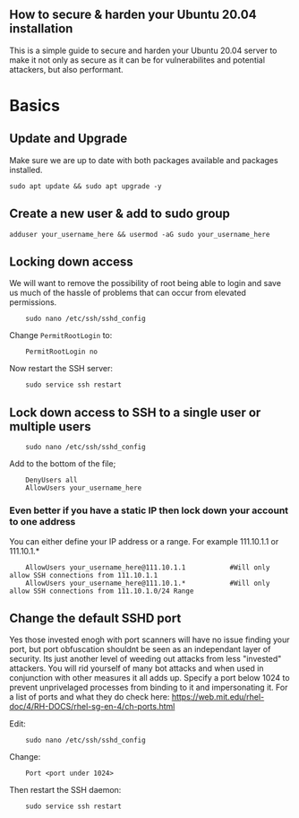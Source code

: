 ##  How to secure & harden your Ubuntu 20.04 installation

This is a simple guide to secure and harden your Ubuntu 20.04 server to make it not only as secure as it can be for vulnerabilites and potential attackers, but also performant.

#   Basics

## Update and Upgrade

Make sure we are up to date with both packages available and packages installed.

    sudo apt update && sudo apt upgrade -y

##  Create a new user & add to sudo group

    adduser your_username_here && usermod -aG sudo your_username_here
    

##  Locking down access

We will want to remove the possibility of root being able to login and save us much of the hassle of problems that can occur from elevated permissions.

        sudo nano /etc/ssh/sshd_config

Change <code>PermitRootLogin</code> to:

        PermitRootLogin no

Now restart the SSH server:

        sudo service ssh restart

##  Lock down access to SSH to a single user or multiple users

        sudo nano /etc/ssh/sshd_config

Add to the bottom of the file;

        DenyUsers all
        AllowUsers your_username_here

### Even better if you have a static IP then lock down your account to one address

You can either define your IP address or a range. For example 111.10.1.1 or 111.10.1.*

        AllowUsers your_username_here@111.10.1.1           #Will only allow SSH connections from 111.10.1.1
        AllowUsers your_username_here@111.10.1.*           #Will only allow SSH connections from 111.10.1.0/24 Range

## Change the default SSHD port

Yes those invested enogh with port scanners will have no issue finding your port, but port obfuscation shouldnt be seen as an independant layer of security. Its just another level of weeding out attacks from less "invested" attackers. You will rid yourself of many bot attacks and when used in conjunction with other measures it all adds up. Specify a  port below 1024 to prevent unprivelaged processes from binding to it and impersonating it. For a list of ports and what they do check here: 
https://web.mit.edu/rhel-doc/4/RH-DOCS/rhel-sg-en-4/ch-ports.html

Edit:

        sudo nano /etc/ssh/sshd_config

Change:

        Port <port under 1024>

Then restart the SSH daemon:

        sudo service ssh restart
